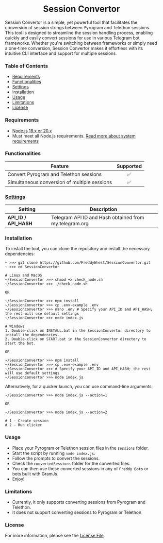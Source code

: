 <h1 align="center">Session Convertor</h1>

Session Convertor is a simple, yet powerful tool that facilitates the conversion of session strings between Pyrogram and Telethon sessions. This tool is designed to streamline the session handling process, enabling quickly and easily convert sessions for use in various Telegram bot frameworks. Whether you're switching between frameworks or simply need a one-time conversion, Session Convertor makes it effortless with its intuitive CLI interface and support for multiple sessions.

### Table of Contents

- [Requirements](#requirements)
- [Functionalities](#functionalities)
- [Settings](#settings)
- [Installation](#installation)
- [Usage](#usage)
- [Limitations](#limitations)
- [License](#license)

### Requirements

- [Node.js 18.x or 20.x](https://nodejs.org)
- Must meet all Node.js requirements. [Read more about system requirements](https://docs.contrastsecurity.com/en/node-js-system-requirements.html)

### Functionalities

| Feature                                      | Supported |
| -------------------------------------------- | :-------: |
| Convert Pyrogram and Telethon sessions       |    ✅     |
| Simultaneous conversion of multiple sessions |    ✅     |

### [Settings](https://github.com/FreddyWhest/SessionConvertor/blob/main/.env-example)

| Setting               | Description                                            |
| --------------------- | ------------------------------------------------------ |
| **API_ID / API_HASH** | Telegram API ID and Hash obtained from my.telegram.org |

### Installation

To install the tool, you can clone the repository and install the necessary dependencies:

```shell
~ >>> git clone https://github.com/FreddyWhest/SessionConvertor.git
~ >>> cd SessionConvertor

# Linux and MacOS
~/SessionConvertor >>> chmod +x check_node.sh
~/SessionConvertor >>> ./check_node.sh

OR

~/SessionConvertor >>> npm install
~/SessionConvertor >>> cp .env-example .env
~/SessionConvertor >>> nano .env # Specify your API_ID and API_HASH; the rest will use default settings
~/SessionConvertor >>> node index.js

# Windows
1. Double-click on INSTALL.bat in the SessionConvertor directory to install the dependencies.
2. Double-click on START.bat in the SessionConvertor directory to start the bot.

OR

~/SessionConvertor >>> npm install
~/SessionConvertor >>> cp .env-example .env
~/SessionConvertor >>> # Specify your API_ID and API_HASH; the rest will use default settings
~/SessionConvertor >>> node index.js
```

Alternatively, for a quicker launch, you can use command-line arguments:

```shell
~/SessionConvertor >>> node index.js --action=1

OR

~/SessionConvertor >>> node index.js --action=2

# 1 - Create session
# 2 - Run clicker
```

### Usage

- Place your Pyrogram or Telethon session files in the `sessions` folder.
- Start the script by running `node index.js`.
- Follow the prompts to convert the sessions.
- Check the `convertedSessions` folder for the converted files.
- You can then use these converted sessions in any of `Freddy Bots` or bots built with GramJs.
- Enjoy!

### Limitations

- Currently, it only supports converting sessions from Pyrogram and Telethon.
- It does not support converting sessions to Pyrogram or Telethon.

### License

For more information, please see the [License File](LICENSE).
